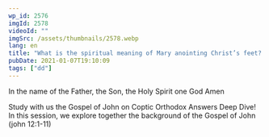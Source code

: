 ```yaml
---
wp_id: 2576
imgId: 2578
videoId: ""
imgSrc: /assets/thumbnails/2578.webp
lang: en
title: "What is the spiritual meaning of Mary anointing Christ’s feet? Was it at Simon the leper’s home? by Fr. Gabriel Wissa"
pubDate: 2021-01-07T19:10:09
tags: ["dd"]
---
```


<p>In the name of the Father, the Son, the Holy Spirit one God Amen</p>
<p>Study with us the Gospel of John on Coptic Orthodox Answers Deep Dive! In this session, we explore together the background of the Gospel of John (john 12:1-11)</p>
